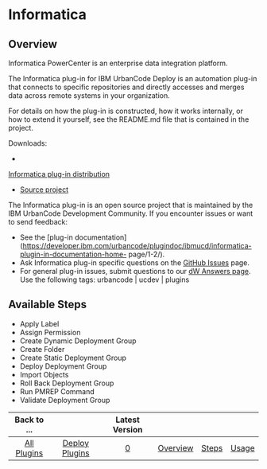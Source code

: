
Informatica
===========


Overview
--------


Informatica PowerCenter is an enterprise data integration platform.


The Informatica plug-in for 
IBM UrbanCode Deploy is an automation plug-in that connects to specific repositories and directly accesses and merges 
data across remote systems in your organization.


For details on how the plug-in is constructed, how it works 
internally, or how to extend it yourself, see the README.md file that is contained in the project.


Downloads:


* 
[Informatica plug-in distribution](https://github.com/UrbanCode/Informatica-UCD/releases)
* [Source 
project](https://github.com/UrbanCode/Informatica-UCD)


The Informatica plug-in is an open source project that is 
maintained by the IBM UrbanCode Development Community. If you encounter issues or want to send feedback:


* See the 
[plug-in documentation](https://developer.ibm.com/urbancode/plugindoc/ibmucd/informatica-plugin-in-documentation-home-
page/1-2/).
* Ask Informatica plug-in specific questions on the [GitHub 
Issues](https://github.com/UrbanCode/Informatica-UCD/issues) page.
* For general plug-in issues, submit questions to our
 [dW Answers page](https://developer.ibm.com/answers/smart-spaces/23/urbancode.html). Use the following tags: urbancode 
| ucdev | plugins



Available Steps
---------------


* Apply Label
* Assign Permission
* Create Dynamic Deployment 
Group
* Create Folder
* Create Static Deployment Group
* Deploy Deployment Group
* Import Objects
* Roll Back Deployment
 Group
* Run PMREP Command
* Validate Deployment Group





|Back to ...||Latest Version||||
| :---: | :---: | :---: | :---: | :---: | :---: |
|[All Plugins](../../index.md)|[Deploy Plugins](../README.md)|[0]()|[Overview](overview.md)|[Steps](steps.md)|[Usage](usage.md)|
